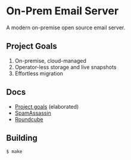 # On-Prem Email Server

A modern on-premise open source email server.

## Project Goals

1. On-premise, cloud-managed
2. Operator-less storage and live snapshots
3. Effortless migration



## Docs

* [Project goals](./docs/Goals.md) (elaborated)
* [SpamAssassin](./docs/SpamAssassin.md)
* [Roundcube](./docs/Roundcube.md)

## Building

```sh
$ make
```

